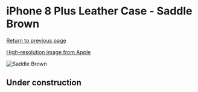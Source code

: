 # iPhone 8 Plus Leather Case - Saddle Brown

[Return to previous page](/iphone_7)

[High-resolution image from Apple](https://store.storeimages.cdn-apple.com/8756/as-images.apple.com/is/MQHK2?wid=4500&hei=4500&fmt=png)

<div style="width: 512px"><img src="/almost_uncompressed/MQHK2.webp" alt="Saddle Brown"></div>

## Under construction
